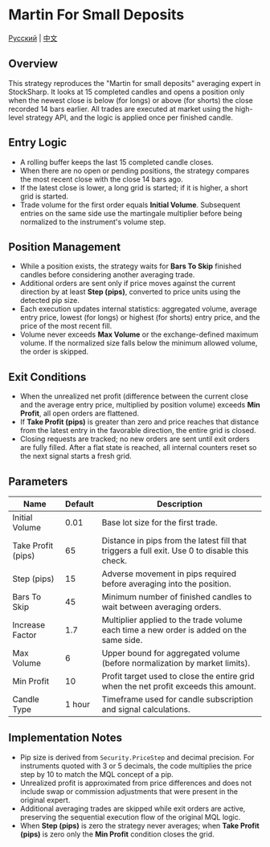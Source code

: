 # Martin For Small Deposits
[Русский](README_ru.md) | [中文](README_cn.md)

## Overview
This strategy reproduces the "Martin for small deposits" averaging expert in StockSharp. It looks at 15 completed candles and opens a position only when the newest close is below (for longs) or above (for shorts) the close recorded 14 bars earlier. All trades are executed at market using the high-level strategy API, and the logic is applied once per finished candle.

## Entry Logic
- A rolling buffer keeps the last 15 completed candle closes.
- When there are no open or pending positions, the strategy compares the most recent close with the close 14 bars ago.
- If the latest close is lower, a long grid is started; if it is higher, a short grid is started.
- Trade volume for the first order equals **Initial Volume**. Subsequent entries on the same side use the martingale multiplier before being normalized to the instrument's volume step.

## Position Management
- While a position exists, the strategy waits for **Bars To Skip** finished candles before considering another averaging trade.
- Additional orders are sent only if price moves against the current direction by at least **Step (pips)**, converted to price units using the detected pip size.
- Each execution updates internal statistics: aggregated volume, average entry price, lowest (for longs) or highest (for shorts) entry price, and the price of the most recent fill.
- Volume never exceeds **Max Volume** or the exchange-defined maximum volume. If the normalized size falls below the minimum allowed volume, the order is skipped.

## Exit Conditions
- When the unrealized net profit (difference between the current close and the average entry price, multiplied by position volume) exceeds **Min Profit**, all open orders are flattened.
- If **Take Profit (pips)** is greater than zero and price reaches that distance from the latest entry in the favorable direction, the entire grid is closed.
- Closing requests are tracked; no new orders are sent until exit orders are fully filled. After a flat state is reached, all internal counters reset so the next signal starts a fresh grid.

## Parameters
| Name | Default | Description |
| --- | --- | --- |
| Initial Volume | 0.01 | Base lot size for the first trade. |
| Take Profit (pips) | 65 | Distance in pips from the latest fill that triggers a full exit. Use 0 to disable this check. |
| Step (pips) | 15 | Adverse movement in pips required before averaging into the position. |
| Bars To Skip | 45 | Minimum number of finished candles to wait between averaging orders. |
| Increase Factor | 1.7 | Multiplier applied to the trade volume each time a new order is added on the same side. |
| Max Volume | 6 | Upper bound for aggregated volume (before normalization by market limits). |
| Min Profit | 10 | Profit target used to close the entire grid when the net profit exceeds this amount. |
| Candle Type | 1 hour | Timeframe used for candle subscription and signal calculations. |

## Implementation Notes
- Pip size is derived from `Security.PriceStep` and decimal precision. For instruments quoted with 3 or 5 decimals, the code multiplies the price step by 10 to match the MQL concept of a pip.
- Unrealized profit is approximated from price differences and does not include swap or commission adjustments that were present in the original expert.
- Additional averaging trades are skipped while exit orders are active, preserving the sequential execution flow of the original MQL logic.
- When **Step (pips)** is zero the strategy never averages; when **Take Profit (pips)** is zero only the **Min Profit** condition closes the grid.
